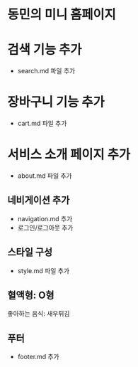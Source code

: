 # 동민의 미니 홈페이지

# 검색 기능 추가

- search.md 파일 추가

# 장바구니 기능 추가

- cart.md 파일 추가

# 서비스 소개 페이지 추가

- about.md 파일 추가

## 네비게이션 추가

- navigation.md 추가
- 로그인/로그아웃 추가

## 스타일 구성

- style.md 파일 추가

## 혈액형: O형

좋아하는 음식: 새우튀김

## 푸터

- footer.md 추가
